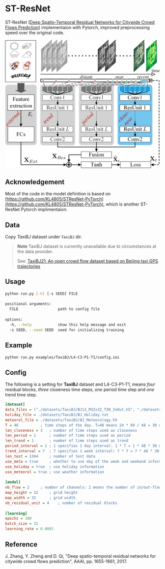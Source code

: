 # ST-ResNet
ST-ResNet ([Deep Spatio-Temporal Residual Networks for Citywide Crowd Flows Prediction](https://arxiv.org/abs/1610.00081)) implementaion with Pytorch, improved preprocessing speed over the original code.

![ST-ResNet](assets/images/1-s2.0-S0004370218300973-gr003_lrg.jpg)


## Acknowledgement
Most of the code in the model definition is based on [https://github.com/KL4805/STResNet-PyTorch](https://github.com/KL4805/STResNet-PyTorch), which is another ST-ResNet Pytorch implimentaion.


## Data
Copy *TaxiBJ* dataset under `TaxiBJ` dir.

> **Note**
> TaxiBJ dataset is currently unavailable due to circumstances at the data provider.
>
> See: [TaxiBJ21: An open crowd flow dataset based on Beijing taxi GPS trajectories](https://doi.org/10.1002/itl2.297)


## Usage
```sh
python run.py [-h] [-s SEED] FILE

positional arguments:
  FILE                  path to config file

options:
  -h, --help            show this help message and exit
  -s SEED, --seed SEED  seed for initializing training
```

## Example
```sh
python run.py examples/TaxiBJ/L4-C3-P1-T1/config.ini
```

## Config
The following is a setting for **TaxiBJ** dataset and L4-C3-P1-T1, means *four* residual blocks, *three* closeness time steps, *one* period time step and *one* trend time step.

```ini
[dataset]
data_files = ["./datasets/TaxiBJ/BJ13_M32x32_T30_InOut.h5", "./datasets/TaxiBJ/BJ14_M32x32_T30_InOut.h5", "./datasets/TaxiBJ/BJ15_M32x32_T30_InOut.h5", "./datasets/TaxiBJ/BJ16_M32x32_T30_InOut.h5"]
holiday_file = ./datasets/TaxiBJ/BJ_Holiday.txt
meteorol_file = ./datasets/TaxiBJ/BJ_Meteorology.h5
T = 48			; time steps of the day. T=48 means 24 * 60 / 48 = 30 min = one time step
len_closeness = 3	; number of time steps used as closeness
len_period = 1		; number of time steps used as period
len_trend = 1		; number of time steps used as trend
period_interval = 1	; 1 specifies 1 day interval: 1 * T = 1 * 48 * 30 min = 24 hr = 1 day
trend_interval = 7	; 7 specifies 1 week interval: 7 * T = 7 * 48 * 30 min = 7 days = 1 wk
len_test = 1344		; number of test data
use_meta = true		; whether to use day of the week and weekend information
use_holiday = true	; use holiday information
use_meteorol = true	; use weather information

[model]
nb_flow = 2		; number of channels: 2 means the number of in/out-flows
map_height = 32		; grid height
map_width = 32		; grid width
nb_residual_unit = 4	; number of residual blocks

[learning]
epochs = 100
batch_size = 32
learning_rate = 0.0002
```

## Reference
J. Zhang, Y. Zheng and D. Qi, "Deep spatio-temporal residual networks for citywide crowd flows prediction", AAAI, pp. 1655-1661, 2017.
